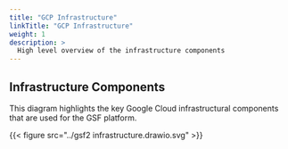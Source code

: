 ```yaml
---
title: "GCP Infrastructure"
linkTitle: "GCP Infrastructure"
weight: 1
description: >
  High level overview of the infrastructure components
---
```


## Infrastructure Components

This diagram highlights the key Google Cloud infrastructural components that are used for the GSF platform.

{{< figure src="../gsf2 infrastructure.drawio.svg" >}}
